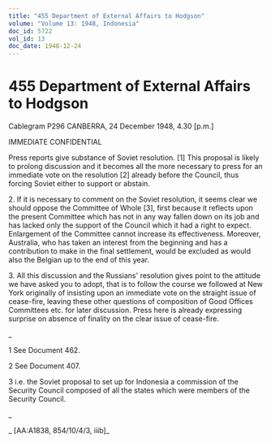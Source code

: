 ```yaml
---
title: "455 Department of External Affairs to Hodgson"
volume: "Volume 13: 1948, Indonesia"
doc_id: 5722
vol_id: 13
doc_date: 1948-12-24
---
```


# 455 Department of External Affairs to Hodgson

Cablegram P296 CANBERRA, 24 December 1948, 4.30 [p.m.]

IMMEDIATE CONFIDENTIAL

Press reports give substance of Soviet resolution. [1] This proposal is likely to prolong discussion and it becomes all the more necessary to press for an immediate vote on the resolution [2] already before the Council, thus forcing Soviet either to support or abstain.

2\. If it is necessary to comment on the Soviet resolution, it seems clear we should oppose the Committee of Whole [3], first because it reflects upon the present Committee which has not in any way fallen down on its job and has lacked only the support of the Council which it had a right to expect. Enlargement of the Committee cannot increase its effectiveness. Moreover, Australia, who has taken an interest from the beginning and has a contribution to make in the final settlement, would be excluded as would also the Belgian up to the end of this year.

3\. All this discussion and the Russians' resolution gives point to the attitude we have asked you to adopt, that is to follow the course we followed at New York originally of insisting upon an immediate vote on the straight issue of cease-fire, leaving these other questions of composition of Good Offices Committees etc. for later discussion. Press here is already expressing surprise on absence of finality on the clear issue of cease-fire.

_

1 See Document 462.

2 See Document 407.

3 i.e. the Soviet proposal to set up for Indonesia a commission of the Security Council composed of all the states which were members of the Security Council.

_

_ [AA:A1838, 854/10/4/3, iiib]_
